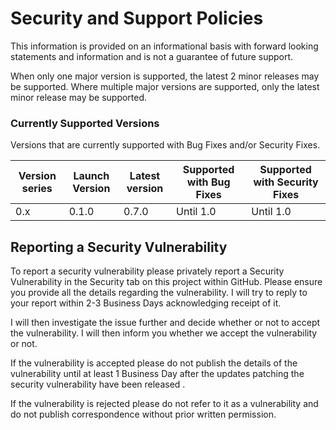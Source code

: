 # Security and Support Policies
This information is provided on an informational basis with forward looking statements and information and is not a guarantee of future support.

When only one major version is supported, the latest 2 minor releases may be supported. 
Where multiple major versions are supported, only the latest minor release may be supported.


### Currently Supported Versions
Versions that are currently supported with Bug Fixes and/or Security Fixes.

| Version series | Launch Version | Latest version | Supported with Bug Fixes | Supported with Security Fixes |
|--| --|--|--|--|
| 0.x | 0.1.0 | 0.7.0 | Until 1.0 | Until 1.0 |

## Reporting a Security Vulnerability

To report a security vulnerability please privately report a Security Vulnerability in the Security tab on this project within GitHub.
Please ensure you provide all the details regarding the vulnerability. I will try to reply to your report within 2-3 Business Days acknowledging receipt of it.

I will then investigate the issue further and decide whether or not to accept the vulnerability. I will then inform you whether we accept the vulnerability or not.

If the vulnerability is accepted please do not publish the details of the vulnerability until at least 1 Business Day after the updates patching the security vulnerability have been released .

If the vulnerability is rejected please do not refer to it as a vulnerability and do not publish correspondence without prior written permission.
